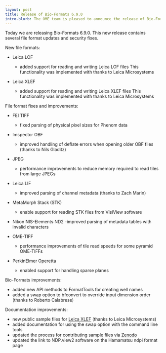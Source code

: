 ```yaml
---
layout: post
title: Release of Bio-Formats 6.9.0
intro-blurb: The OME team is pleased to announce the release of Bio-Formats 6.9.0
---
```


Today we are releasing Bio-Formats 6.9.0. This new release contains several file format updates and security fixes.

New file formats:

* Leica LOF
   - added support for reading and writing Leica LOF files
     This functionality was implemented with thanks to Leica Microsystems

* Leica XLEF
   - added support for reading and writing Leica XLEF files
     This functionality was implemented with thanks to Leica Microsystems

File format fixes and improvements:

* FEI TIFF
   - fixed parsing of physical pixel sizes for Phenom data

* Imspector OBF
   - improved handling of deflate errors when opening older OBF files (thanks to Nils Gladitz)

* JPEG
   - performance improvements to reduce memory required to read tiles from large JPEGs

* Leica LIF
   - improved parsing of channel metadata (thanks to Zach Marin)

* MetaMorph Stack (STK)
   - enable support for reading STK files from VisiView software

* Nikon NIS-Elements ND2
   -improved parsing of metadata tables with invalid characters

* OME-TIFF
   - performance improvements of tile read speeds for some pyramid OME-TIFFs

* PerkinElmer Operetta
   - enabled support for handling sparse planes

Bio-Formats improvements:

* added new API methods to FormatTools for creating well names
* added a swap option to bfconvert to override input dimension order (thanks to Roberto Calabrese)

Documentation improvements:

* new public sample files for [Leica XLEF](https://downloads.openmicroscopy.org/images/Leica-XLEF/) (thanks to Leica Microsystems)
* added documentation for using the swap option with the command line tools
* updated the process for contributing sample files via [Zenodo](https://zenodo.org/)
* updated the link to NDP.view2 software on the Hamamatsu ndpi format page